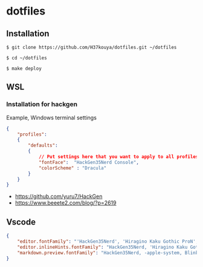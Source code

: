 # dotfiles

## Installation

``` shell
$ git clone https://github.com/H37kouya/dotfiles.git ~/dotfiles

$ cd ~/dotfiles

$ make deploy
```

## WSL 

### Installation for hackgen

Example, Windows terminal settings 
``` json
{
    "profiles":
    {
        "defaults":
        {
            // Put settings here that you want to apply to all profiles.
            "fontFace":  "HackGen35Nerd Console",
            "colorScheme" : "Dracula"
        }
    }
}
```

- https://github.com/yuru7/HackGen
- https://www.beeete2.com/blog/?p=2619

## Vscode

``` json
{
    "editor.fontFamily": "'HackGen35Nerd', 'Hiragino Kaku Gothic ProN', Menlo, Monaco, 'Courier New', monospace",
    "editor.inlineHints.fontFamily": "HackGen35Nerd, 'Hiragino Kaku Gothic ProN', Menlo, Monaco, 'Courier New', monospace",
    "markdown.preview.fontFamily": "HackGen35Nerd, -apple-system, BlinkMacSystemFont, 'Segoe WPC', 'Segoe UI', system-ui, 'Ubuntu', 'Droid Sans', sans-serif"
}
```

